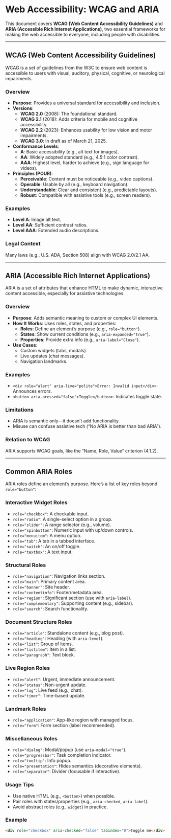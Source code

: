 # Web Accessibility: WCAG and ARIA

This document covers **WCAG (Web Content Accessibility Guidelines)** and **ARIA (Accessible Rich Internet Applications)**, two essential frameworks for making the web accessible to everyone, including people with disabilities.

---

## WCAG (Web Content Accessibility Guidelines)

WCAG is a set of guidelines from the W3C to ensure web content is accessible to users with visual, auditory, physical, cognitive, or neurological impairments.

### Overview
- **Purpose**: Provides a universal standard for accessibility and inclusion.
- **Versions**:
  - **WCAG 2.0** (2008): The foundational standard.
  - **WCAG 2.1** (2018): Adds criteria for mobile and cognitive accessibility.
  - **WCAG 2.2** (2023): Enhances usability for low vision and motor impairments.
  - **WCAG 3.0**: In draft as of March 21, 2025.
- **Conformance Levels**:
  - **A**: Basic accessibility (e.g., alt text for images).
  - **AA**: Widely adopted standard (e.g., 4.5:1 color contrast).
  - **AAA**: Highest level, harder to achieve (e.g., sign language for videos).
- **Principles (POUR)**:
  - **Perceivable**: Content must be noticeable (e.g., video captions).
  - **Operable**: Usable by all (e.g., keyboard navigation).
  - **Understandable**: Clear and consistent (e.g., predictable layouts).
  - **Robust**: Compatible with assistive tools (e.g., screen readers).

### Examples
- **Level A**: Image alt text.
- **Level AA**: Sufficient contrast ratios.
- **Level AAA**: Extended audio descriptions.

### Legal Context
Many laws (e.g., U.S. ADA, Section 508) align with WCAG 2.0/2.1 AA.

---

## ARIA (Accessible Rich Internet Applications)

ARIA is a set of attributes that enhance HTML to make dynamic, interactive content accessible, especially for assistive technologies.

### Overview
- **Purpose**: Adds semantic meaning to custom or complex UI elements.
- **How It Works**: Uses roles, states, and properties:
  - **Roles**: Define an element’s purpose (e.g., `role="button"`).
  - **States**: Show current conditions (e.g., `aria-expanded="true"`).
  - **Properties**: Provide extra info (e.g., `aria-label="Close"`).
- **Use Cases**:
  - Custom widgets (tabs, modals).
  - Live updates (chat messages).
  - Navigation landmarks.

### Examples
- `<div role="alert" aria-live="polite">Error: Invalid input</div>`: Announces errors.
- `<button aria-pressed="false">Toggle</button>`: Indicates toggle state.

### Limitations
- ARIA is semantic only—it doesn’t add functionality.
- Misuse can confuse assistive tech (“No ARIA is better than bad ARIA”).

### Relation to WCAG
ARIA supports WCAG goals, like the “Name, Role, Value” criterion (4.1.2).

---

## Common ARIA Roles

ARIA roles define an element’s purpose. Here’s a list of key roles beyond `role="button"`:

### Interactive Widget Roles
- `role="checkbox"`: A checkable input.
- `role="radio"`: A single-select option in a group.
- `role="slider"`: A range selector (e.g., volume).
- `role="spinbutton"`: Numeric input with up/down controls.
- `role="menuitem"`: A menu option.
- `role="tab"`: A tab in a tabbed interface.
- `role="switch"`: An on/off toggle.
- `role="textbox"`: A text input.

### Structural Roles
- `role="navigation"`: Navigation links section.
- `role="main"`: Primary content area.
- `role="banner"`: Site header.
- `role="contentinfo"`: Footer/metadata area.
- `role="region"`: Significant section (use with `aria-label`).
- `role="complementary"`: Supporting content (e.g., sidebar).
- `role="search"`: Search functionality.

### Document Structure Roles
- `role="article"`: Standalone content (e.g., blog post).
- `role="heading"`: Heading (with `aria-level`).
- `role="list"`: Group of items.
- `role="listitem"`: Item in a list.
- `role="paragraph"`: Text block.

### Live Region Roles
- `role="alert"`: Urgent, immediate announcement.
- `role="status"`: Non-urgent update.
- `role="log"`: Live feed (e.g., chat).
- `role="timer"`: Time-based update.

### Landmark Roles
- `role="application"`: App-like region with managed focus.
- `role="form"`: Form section (label recommended).

### Miscellaneous Roles
- `role="dialog"`: Modal/popup (use `aria-modal="true"`).
- `role="progressbar"`: Task completion indicator.
- `role="tooltip"`: Info popup.
- `role="presentation"`: Hides semantics (decorative elements).
- `role="separator"`: Divider (focusable if interactive).

### Usage Tips
- Use native HTML (e.g., `<button>`) when possible.
- Pair roles with states/properties (e.g., `aria-checked`, `aria-label`).
- Avoid abstract roles (e.g., `widget`) in practice.

### Example
```html
<div role="checkbox" aria-checked="false" tabindex="0">Toggle me</div>
